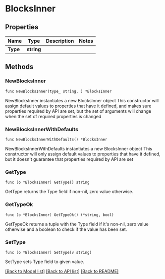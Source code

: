 # BlocksInner

## Properties

Name | Type | Description | Notes
------------ | ------------- | ------------- | -------------
**Type** | **string** |  | 

## Methods

### NewBlocksInner

`func NewBlocksInner(type_ string, ) *BlocksInner`

NewBlocksInner instantiates a new BlocksInner object
This constructor will assign default values to properties that have it defined,
and makes sure properties required by API are set, but the set of arguments
will change when the set of required properties is changed

### NewBlocksInnerWithDefaults

`func NewBlocksInnerWithDefaults() *BlocksInner`

NewBlocksInnerWithDefaults instantiates a new BlocksInner object
This constructor will only assign default values to properties that have it defined,
but it doesn't guarantee that properties required by API are set

### GetType

`func (o *BlocksInner) GetType() string`

GetType returns the Type field if non-nil, zero value otherwise.

### GetTypeOk

`func (o *BlocksInner) GetTypeOk() (*string, bool)`

GetTypeOk returns a tuple with the Type field if it's non-nil, zero value otherwise
and a boolean to check if the value has been set.

### SetType

`func (o *BlocksInner) SetType(v string)`

SetType sets Type field to given value.



[[Back to Model list]](../README.md#documentation-for-models) [[Back to API list]](../README.md#documentation-for-api-endpoints) [[Back to README]](../README.md)


